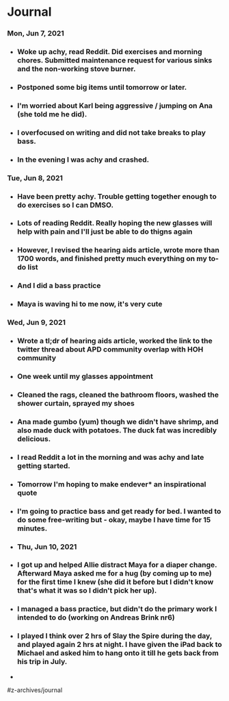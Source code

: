 # Journal
### Mon, Jun 7, 2021
* ### Woke up achy, read Reddit. Did exercises and morning chores. Submitted maintenance request for various sinks and the non-working stove burner.
* ### Postponed some big items until tomorrow or later.
* ### I'm worried about Karl being aggressive / jumping on Ana (she told me he did).
* ### I overfocused on writing and did not take breaks to play bass.
* ### In the evening I was achy and crashed. 


### Tue, Jun 8, 2021
* ### Have been pretty achy. Trouble getting together enough to do exercises so I can DMSO.
* ### Lots of reading Reddit. Really hoping the new glasses will help with pain and I'll just be able to do thigns again
* ### However, I revised the hearing aids article, wrote more than 1700 words, and finished pretty much everything on my to-do list
* ### And I did a bass practice
* ### Maya is waving hi to me now, it's very cute

### Wed, Jun 9, 2021
* ### Wrote a tl;dr of hearing aids article, worked the link to the twitter thread about APD community overlap with HOH community
* ### One week until my glasses appointment
* ### Cleaned the rags, cleaned the bathroom floors, washed the shower curtain, sprayed my shoes
* ### Ana made gumbo (yum) though we didn't have shrimp, and also made duck with potatoes. The duck fat was incredibly delicious.
* ### I read Reddit a lot in the morning and was achy and late getting started.
* ### Tomorrow I'm hoping to make endever* an inspirational quote
* ### I'm going to practice bass and get ready for bed. I wanted to do some free-writing but - okay, maybe I have time for 15 minutes.
* ### Thu, Jun 10, 2021
* ### I got up and helped Allie distract Maya for a diaper change. Afterward Maya asked me for a hug (by coming up to me) for the first time I knew (she did it before but I didn't know that's what it was so I didn't pick her up).
* ### I managed a bass practice, but didn't do the primary work I intended to do (working on Andreas Brink nr6)
* ### I played I think over 2 hrs of Slay the Spire during the day, and played again 2 hrs at night. I have given the iPad back to Michael and asked him to hang onto it till he gets back from his trip in July.
* 


#z-archives/journal